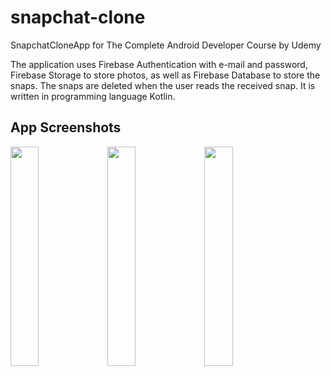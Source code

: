 # snapchat-clone
SnapchatCloneApp for The Complete Android Developer Course by Udemy

The application uses Firebase Authentication with e-mail and password, Firebase Storage to store photos, as well as Firebase Database to store the snaps.
The snaps are deleted when the user reads the received snap.
It is written in programming language Kotlin.

## App Screenshots

<img src="https://user-images.githubusercontent.com/33599053/82342469-f5e7d200-99f1-11ea-9cb3-cfef881ce4f8.png" width=30% height=30%> 

<img src="https://user-images.githubusercontent.com/33599053/82342532-0304c100-99f2-11ea-8cb6-d36b4f0d634b.png" width=30% height=30%> 

<img src="https://user-images.githubusercontent.com/33599053/82428598-013b0c00-9a8b-11ea-94d1-20a97ab1e697.png" width=30% height=30%> 
